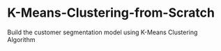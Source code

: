 # K-Means-Clustering-from-Scratch
Build the customer segmentation model using K-Means Clustering Algorithm
